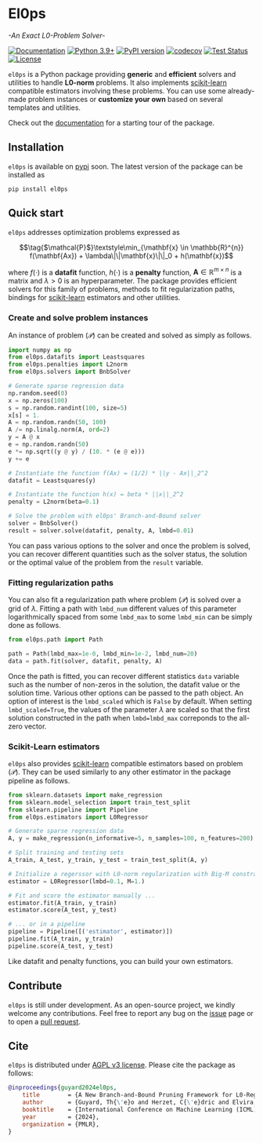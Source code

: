 El0ps
=====
*-An Exact L0-Problem Solver-*

[![Documentation](https://img.shields.io/badge/documentation-latest-blue)](https://theoguyard.github.io/El0ps/html/index.html)
[![Python 3.9+](https://img.shields.io/badge/python-3.9%2B-blue)](https://www.python.org/downloads/release/python-390/)
[![PyPI version](https://badge.fury.io/py/el0ps.svg)](https://pypi.org/project/el0ps/)
[![codecov](https://codecov.io/github/TheoGuyard/El0ps/graph/badge.svg?token=H2IA4O67X6)](https://codecov.io/github/TheoGuyard/El0ps)
[![Test Status](https://github.com/TheoGuyard/el0ps/actions/workflows/test.yml/badge.svg)](https://github.com/TheoGuyard/el0ps/actions/workflows/test.yml)
[![License](https://img.shields.io/badge/License-AGPL--v3-red.svg)](https://github.com/TheoGuyard/El0ps/blob/main/LICENSE)

``el0ps`` is a Python package providing **generic** and **efficient** solvers and utilities to handle **L0-norm** problems.
It also implements [scikit-learn](https://scikit-learn.org>) compatible estimators involving these problems.
You can use some already-made problem instances or **customize your own** based on several templates and utilities.

Check out the [documentation](https://theoguyard.github.io/El0ps/html/index.html) for a starting tour of the package.

## Installation

`el0ps` is available on [pypi](https://pypi.org>) soon. The latest version of the package can be installed as


```shell
pip install el0ps
```

## Quick start

``el0ps`` addresses optimization problems expressed as

$$\tag{$\mathcal{P}$}\textstyle\min_{\mathbf{x} \in \mathbb{R}^{n}} f(\mathbf{Ax}) + \lambda\|\|\mathbf{x}\|\|_0 + h(\mathbf{x})$$

where $f(\cdot)$ is a **datafit** function, $h(\cdot)$ is a **penalty** function, $\mathbf{A} \in \mathbb{R}^{m \times n}$ is a matrix and $\lambda>0$ is an hyperparameter.
The package provides efficient solvers for this family of problems, methods to fit regularization paths, bindings for [scikit-learn](https://scikit-learn.org>) estimators and other utilities.

### Create and solve problem instances

An instance of problem $(\mathcal{P})$ can be created and solved as simply as follows.

```python
import numpy as np
from el0ps.datafits import Leastsquares
from el0ps.penalties import L2norm
from el0ps.solvers import BnbSolver

# Generate sparse regression data
np.random.seed(0)
x = np.zeros(100)
s = np.random.randint(100, size=5)
x[s] = 1.
A = np.random.randn(50, 100)
A /= np.linalg.norm(A, ord=2)
y = A @ x
e = np.random.randn(50)
e *= np.sqrt((y @ y) / (10. * (e @ e)))
y += e

# Instantiate the function f(Ax) = (1/2) * ||y - Ax||_2^2
datafit = Leastsquares(y)

# Instantiate the function h(x) = beta * ||x||_2^2
penalty = L2norm(beta=0.1)

# Solve the problem with el0ps' Branch-and-Bound solver
solver = BnbSolver()
result = solver.solve(datafit, penalty, A, lmbd=0.01)
```

You can pass various options to the solver and once the problem is solved, you can recover different quantities such as the solver status, the solution or the optimal value of the problem from the ``result`` variable.


### Fitting regularization paths

You can also fit a regularization path where problem $(\mathcal{P})$ is solved over a grid of $\lambda$.
Fitting a path with `lmbd_num` different values of this parameter logarithmically spaced from some `lmbd_max` to some `lmbd_min` can be simply done as follows.


```python
from el0ps.path import Path

path = Path(lmbd_max=1e-0, lmbd_min=1e-2, lmbd_num=20)
data = path.fit(solver, datafit, penalty, A)
```

Once the path is fitted, you can recover different statistics `data` variable such as the number of non-zeros in the solution, the datafit value or the solution time.
Various other options can be passed to the path object.
An option of interest is the `lmbd_scaled` which is `False` by default.
When setting `lmbd_scaled=True`, the values of the parameter $\lambda$ are scaled so that the first solution constructed in the path when `lmbd=lmbd_max` correponds to the all-zero vector. 


### Scikit-Learn estimators

`el0ps` also provides [scikit-learn](https://scikit-learn.org>) compatible estimators based on problem $(\mathcal{P})$.
They can be used similarly to any other estimator in the package pipeline as follows.

```python
from sklearn.datasets import make_regression
from sklearn.model_selection import train_test_split
from sklearn.pipeline import Pipeline
from el0ps.estimators import L0Regressor

# Generate sparse regression data
A, y = make_regression(n_informative=5, n_samples=100, n_features=200)

# Split training and testing sets
A_train, A_test, y_train, y_test = train_test_split(A, y)

# Initialize a regerssor with L0-norm regularization with Big-M constraint
estimator = L0Regressor(lmbd=0.1, M=1.)

# Fit and score the estimator manually ...
estimator.fit(A_train, y_train)
estimator.score(A_test, y_test)

# ... or in a pipeline
pipeline = Pipeline([('estimator', estimator)])
pipeline.fit(A_train, y_train)
pipeline.score(A_test, y_test)
```

Like datafit and penalty functions, you can build your own estimators.

## Contribute

`el0ps` is still under development.
As an open-source project, we kindly welcome any contributions.
Feel free to report any bug on the [issue](https://github.com/TheoGuyard/El0ps/issues) page or to open a [pull request](https://github.com/TheoGuyard/El0ps/pulls).

## Cite

`el0ps` is distributed under
[AGPL v3 license](https://github.com/TheoGuyard/El0ps/blob/main/LICENSE).
Please cite the package as follows:

```bibtex
@inproceedings{guyard2024el0ps,
    title        = {A New Branch-and-Bound Pruning Framework for L0-Regularized Problems},
    author       = {Guyard, Th{\'e}o and Herzet, C{\'e}dric and Elvira, Cl{\'e}ment and Ayse-Nur Arslan},
    booktitle    = {International Conference on Machine Learning (ICML)},
    year         = {2024},
    organization = {PMLR},
}
```
